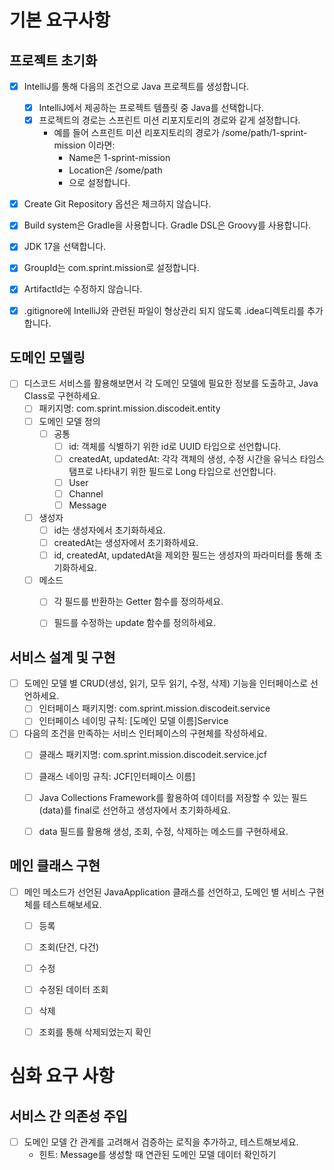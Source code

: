 # 기본 요구사항
## 프로젝트 초기화
- [x] IntelliJ를 통해 다음의 조건으로 Java 프로젝트를 생성합니다.
    - [x]  IntelliJ에서 제공하는 프로젝트 템플릿 중 Java를 선택합니다.
    - [x]  프로젝트의 경로는 스프린트 미션 리포지토리의 경로와 같게 설정합니다.
        - 예를 들어 스프린트 미션 리포지토리의 경로가 /some/path/1-sprint-mission 이라면:
          - Name은 1-sprint-mission
          - Location은 /some/path
          - 으로 설정합니다.

-[x]  Create Git Repository 옵션은 체크하지 않습니다.

-[x]  Build system은 Gradle을 사용합니다. Gradle DSL은 Groovy를 사용합니다.

-[x]  JDK 17을 선택합니다.

-[x]  GroupId는 com.sprint.mission로 설정합니다.

-[x]  ArtifactId는 수정하지 않습니다.

-[x]  .gitignore에 IntelliJ와 관련된 파일이 형상관리 되지 않도록 .idea디렉토리를 추가합니다.


## 도메인 모델링
-[ ] 디스코드 서비스를 활용해보면서 각 도메인 모델에 필요한 정보를 도출하고, Java Class로 구현하세요.
    -[ ] 패키지명: com.sprint.mission.discodeit.entity
    -[ ] 도메인 모델 정의
      -[ ] 공통
        -[ ] id: 객체를 식별하기 위한 id로 UUID 타입으로 선언합니다.
        -[ ] createdAt, updatedAt: 각각 객체의 생성, 수정 시간을 유닉스 타임스탬프로 나타내기 위한 필드로 Long 타입으로 선언합니다.
        -[ ] User
        -[ ] Channel
        -[ ] Message
    -[ ] 생성자
      -[ ] id는 생성자에서 초기화하세요.
      -[ ] createdAt는 생성자에서 초기화하세요.
      -[ ] id, createdAt, updatedAt을 제외한 필드는 생성자의 파라미터를 통해 초기화하세요.

    -[ ] 메소드
      -[ ] 각 필드를 반환하는 Getter 함수를 정의하세요.
      -[ ] 필드를 수정하는 update 함수를 정의하세요.


## 서비스 설계 및 구현
-[ ] 도메인 모델 별 CRUD(생성, 읽기, 모두 읽기, 수정, 삭제) 기능을 인터페이스로 선언하세요.
  -[ ] 인터페이스 패키지명: com.sprint.mission.discodeit.service
  -[ ] 인터페이스 네이밍 규칙: [도메인 모델 이름]Service

-[ ] 다음의 조건을 만족하는 서비스 인터페이스의 구현체를 작성하세요.
  -[ ] 클래스 패키지명: com.sprint.mission.discodeit.service.jcf
  -[ ] 클래스 네이밍 규칙: JCF[인터페이스 이름]
  -[ ] Java Collections Framework를 활용하여 데이터를 저장할 수 있는 필드(data)를 final로 선언하고 생성자에서 초기화하세요.
  -[ ] data 필드를 활용해 생성, 조회, 수정, 삭제하는 메소드를 구현하세요.


## 메인 클래스 구현
-[ ] 메인 메소드가 선언된 JavaApplication 클래스를 선언하고, 도메인 별 서비스 구현체를 테스트해보세요.
  -[ ] 등록
  -[ ] 조회(단건, 다건)
  -[ ] 수정
  -[ ] 수정된 데이터 조회
  -[ ] 삭제
  -[ ] 조회를 통해 삭제되었는지 확인


# 심화 요구 사항
## 서비스 간 의존성 주입
-[ ] 도메인 모델 간 관계를 고려해서 검증하는 로직을 추가하고, 테스트해보세요.
    - 힌트: Message를 생성할 때 연관된 도메인 모델 데이터 확인하기

